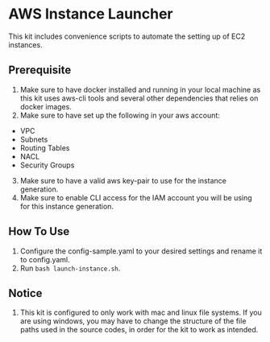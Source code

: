 # AWS Instance Launcher

This kit includes convenience scripts to automate the setting up of EC2 instances.

## Prerequisite
1. Make sure to have docker installed and running in your local machine as this kit uses aws-cli tools and several other dependencies that relies on docker images.
2. Make sure to have set up the following in your aws account:
- VPC
- Subnets
- Routing Tables
- NACL
- Security Groups
3. Make sure to have a valid aws key-pair to use for the instance generation.
4. Make sure to enable CLI access for the IAM account you will be using for this instance generation.

## How To Use
1. Configure the config-sample.yaml to your desired settings and rename it to config.yaml.
2. Run `bash launch-instance.sh`.

## Notice
1. This kit is configured to only work with mac and linux file systems. If you are using windows, you may have to change the structure of the file paths used in the source codes, in order for the kit to work as intended.
